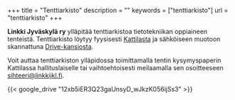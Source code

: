 +++
title = "Tenttiarkisto"
description = ""
keywords = ["tenttiarkisto"]
url = "tenttiarkisto"
+++

**Linkki Jyväskylä ry** ylläpitää tenttiarkistoa tietotekniikan oppiaineen
tenteistä. Tenttiarkisto löytyy fyysisesti [Kattilasta](/kattila/) ja sähköiseen muotoon skannattuna
[Drive-kansiosta](https://drive.google.com/drive/folders/12xb5iER3Q23gaUnsyD_wJkzK056ijSs3).

Voit auttaa tenttiarkiston ylläpidossa toimittamalla tentin
kysymyspaperin Kattilassa hallituslaiselle tai vaihtoehtoisesti
meilaamalla sen osoitteeseen
<sihteeri@linkkijkl.fi>.

{{< google_drive "12xb5iER3Q23gaUnsyD_wJkzK056ijSs3" >}}
